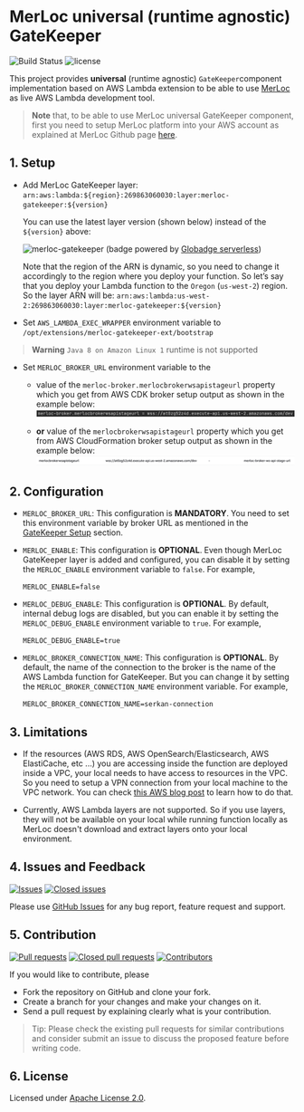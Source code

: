 # MerLoc universal (runtime agnostic) GateKeeper

![Build Status](https://github.com/thundra-io/merloc-gatekeeper-aws-lambda-extension/actions/workflows/build.yml/badge.svg)
![license](https://img.shields.io/badge/License-Apache_2.0-blue.svg)

This project provides **universal** (runtime agnostic) `GateKeeper`component implementation based on AWS Lambda extension
to be able to use [MerLoc](https://github.com/thundra-io/merloc) as live AWS Lambda development tool.

> **Note** that, to be able to use MerLoc universal GateKeeper component,
> first you need to setup MerLoc platform into your AWS account
> as explained at MerLoc Github page [here](https://github.com/thundra-io/merloc).

## 1. Setup

- Add MerLoc GateKeeper layer: `arn:aws:lambda:${region}:269863060030:layer:merloc-gatekeeper:${version}`

  You can use the latest layer version (shown below) instead of the `${version}` above:

  ![merloc-gatekeeper](https://api.globadge.com/v1/badgen/aws/lambda/layer/latest-version/us-east-1/269863060030/merloc-gatekeeper) (badge powered by [Globadge serverless](https://www.globadge.com/badges/serverless))

  Note that the region of the ARN is dynamic, so you need to change it accordingly to the region where you deploy your function.
  So let’s say that you deploy your Lambda function to the `Oregon` (`us-west-2`) region.
  So the layer ARN will be: `arn:aws:lambda:us-west-2:269863060030:layer:merloc-gatekeeper:${version}`

- Set `AWS_LAMBDA_EXEC_WRAPPER` environment variable to `/opt/extensions/merloc-gatekeeper-ext/bootstrap`

> **Warning**
> `Java 8 on Amazon Linux 1` runtime is not supported

- Set `MERLOC_BROKER_URL` environment variable to the
    - value of the `merloc-broker.merlocbrokerwsapistageurl` property which you get from AWS CDK broker setup output as shown in the example below:
      ![Broker URL From AWS CDK Output](./assets/broker-url-from-aws-cdk-output.png)

    - **or** value of the `merlocbrokerwsapistageurl` property which you get from AWS CloudFormation broker setup output as shown in the example below:
      ![Broker URL From AWS CloudFormation Output](./assets/broker-url-from-aws-cf-output.png)
    
## 2. Configuration

- `MERLOC_BROKER_URL`: This configuration is **MANDATORY**.
  You need to set this environment variable by broker URL
  as mentioned in the [GateKeeper Setup](#1-setup) section.

- `MERLOC_ENABLE`: This configuration is **OPTIONAL**.
  Even though MerLoc GateKeeper layer is added and configured,
  you can disable it by setting the `MERLOC_ENABLE` environment variable to `false`.
  For example,
  ```
  MERLOC_ENABLE=false
  ```

- `MERLOC_DEBUG_ENABLE`: This configuration is **OPTIONAL**.
  By default, internal debug logs are disabled,
  but you can enable it by setting the `MERLOC_DEBUG_ENABLE` environment variable to `true`.
  For example,
  ```
  MERLOC_DEBUG_ENABLE=true
  ```

- `MERLOC_BROKER_CONNECTION_NAME`: This configuration is **OPTIONAL**.
  By default, the name of the connection to the broker is the name of the AWS Lambda function for GateKeeper.
  But you can change it by setting the `MERLOC_BROKER_CONNECTION_NAME` environment variable.
  For example,
  ```
  MERLOC_BROKER_CONNECTION_NAME=serkan-connection
  ```

## 3. Limitations

- If the resources (AWS RDS, AWS OpenSearch/Elasticsearch, AWS ElastiCache, etc ...) you are accessing inside the function are deployed inside a VPC,
  your local needs to have access to resources in the VPC.
  So you need to setup a VPN connection from your local machine to the VPC network.
  You can check [this AWS blog post](https://aws.amazon.com/tr/blogs/networking-and-content-delivery/introducing-aws-client-vpn-to-securely-access-aws-and-on-premises-resources/)
  to learn how to do that.

- Currently, AWS Lambda layers are not supported. So if you use layers, they will not be available on your local
  while running function locally as MerLoc doesn't download and extract layers onto your local environment.

## 4. Issues and Feedback

[![Issues](https://img.shields.io/github/issues/thundra-io/merloc-gatekeeper-aws-lambda-extension.svg)](https://github.com/thundra-io/merloc-gatekeeper-aws-lambda-extension/issues?q=is%3Aopen+is%3Aissue)
[![Closed issues](https://img.shields.io/github/issues-closed/thundra-io/merloc-gatekeeper-aws-lambda-extension.svg)](https://github.com/thundra-io/merloc-gatekeeper-aws-lambda-extension/issues?q=is%3Aissue+is%3Aclosed)

Please use [GitHub Issues](https://github.com/thundra-io/merloc-gatekeeper-aws-lambda-extension/issues) for any bug report, feature request and support.

## 5. Contribution

[![Pull requests](https://img.shields.io/github/issues-pr/thundra-io/merloc-gatekeeper-aws-lambda-extension.svg)](https://github.com/thundra-io/merloc-gatekeeper-aws-lambda-extension/pulls?q=is%3Aopen+is%3Apr)
[![Closed pull requests](https://img.shields.io/github/issues-pr-closed/thundra-io/merloc-gatekeeper-aws-lambda-extension.svg)](https://github.com/thundra-io/merloc-gatekeeper-aws-lambda-extension/pulls?q=is%3Apr+is%3Aclosed)
[![Contributors](https://img.shields.io/github/contributors/thundra-io/merloc-gatekeeper-aws-lambda-extension.svg)]()

If you would like to contribute, please
- Fork the repository on GitHub and clone your fork.
- Create a branch for your changes and make your changes on it.
- Send a pull request by explaining clearly what is your contribution.

> Tip: 
> Please check the existing pull requests for similar contributions and 
> consider submit an issue to discuss the proposed feature before writing code.

## 6. License

Licensed under [Apache License 2.0](LICENSE).
